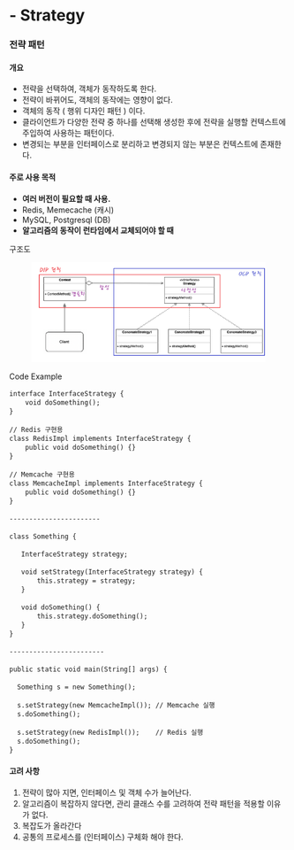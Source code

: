 # - Strategy

### 전략 패턴

#### 개요

* 전략을 선택하여, 객체가 동작하도록 한다.
* 전략이 바뀌어도, 객체의 동작에는 영향이 없다.
* 객체의 동작 ( 행위 디자인 패턴 ) 이다.
* 클라이언트가 다양한 전략 중 하나를 선택해 생성한 후에 전략을 실행할 컨텍스트에 주입하여 사용하는 패턴이다.
* 변경되는 부분을 인터페이스로 분리하고 변경되지 않는 부분은 컨텍스트에 존재한다.

#### 주로 사용 목적

* **여러 버전이 필요할 때 사용.**
* Redis, Memecache (캐시)
* MySQL, Postgresql (DB)
* **알고리즘의 동작이 런타임에서 교체되어야 할 때**

구조도

<figure><img src="../../../.gitbook/assets/image (10) (1) (1).png" alt=""><figcaption></figcaption></figure>

Code Example

```
interface InterfaceStrategy {
    void doSomething();
}

// Redis 구현용
class RedisImpl implements InterfaceStrategy {
    public void doSomething() {}
}

// Memcache 구현용
class MemcacheImpl implements InterfaceStrategy {
    public void doSomething() {}
}

-----------------------

class Something {

   InterfaceStrategy strategy;
   
   void setStrategy(InterfaceStrategy strategy) {
	   this.strategy = strategy;
   }
   
   void doSomething() {
	   this.strategy.doSomething();
   }
}

------------------------

public static void main(String[] args) {

  Something s = new Something();
  
  s.setStrategy(new MemcacheImpl()); // Memcache 실행
  s.doSomething();
  
  s.setStrategy(new RedisImpl());    // Redis 실행
  s.doSomething();
}
```

#### 고려 사항

1. 전략이 많아 지면, 인터페이스 및 객체 수가 늘어난다.
2. 알고리즘이 복잡하지 않다면, 관리 클래스 수를 고려하여 전략 패턴을 적용할 이유가 없다.
3. 복잡도가 올라간다
4. 공통의 프로세스를 (인터페이스) 구체화 해야 한다.

